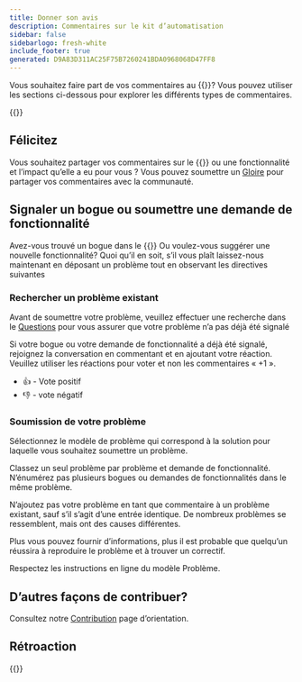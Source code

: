 ```yaml
---
title: Donner son avis
description: Commentaires sur le kit d’automatisation
sidebar: false
sidebarlogo: fresh-white
include_footer: true
generated: D9A83D311AC25F75B7260241BDA0968068D47FF8
---
```


Vous souhaitez faire part de vos commentaires au {{<product-name>}}? Vous pouvez utiliser les sections ci-dessous pour explorer les différents types de commentaires.

{{<toc>}}

## Félicitez

Vous souhaitez partager vos commentaires sur le {{<product-name>}} ou une fonctionnalité et l’impact qu’elle a eu pour vous ? Vous pouvez soumettre un [Gloire](https://github.com/microsoft/powercat-automation-kit/issues/new?assignees=&labels=automation-kit%2Ckudos&template=4-automation-kit-kudos.yml&title=%5BAutomation+Kit+-+Kudos%5D+Your+summary) pour partager vos commentaires avec la communauté.

## Signaler un bogue ou soumettre une demande de fonctionnalité

Avez-vous trouvé un bogue dans le {{<product-name>}} Ou voulez-vous suggérer une nouvelle fonctionnalité? Quoi qu’il en soit, s’il vous plaît laissez-nous maintenant en déposant un problème tout en observant les directives suivantes

### Rechercher un problème existant

Avant de soumettre votre problème, veuillez effectuer une recherche dans le [Questions](https://github.com/microsoft/automation-kit/issues) pour vous assurer que votre problème n’a pas déjà été signalé

Si votre bogue ou votre demande de fonctionnalité a déjà été signalé, rejoignez la conversation en commentant et en ajoutant votre réaction. Veuillez utiliser les réactions pour voter et non les commentaires « +1 ».

- 👍 - Vote positif
- 👎 - vote négatif

### Soumission de votre problème

Sélectionnez le modèle de problème qui correspond à la solution pour laquelle vous souhaitez soumettre un problème.

Classez un seul problème par problème et demande de fonctionnalité. N’énumérez pas plusieurs bogues ou demandes de fonctionnalités dans le même problème.

N’ajoutez pas votre problème en tant que commentaire à un problème existant, sauf s’il s’agit d’une entrée identique. De nombreux problèmes se ressemblent, mais ont des causes différentes.

Plus vous pouvez fournir d’informations, plus il est probable que quelqu’un réussira à reproduire le problème et à trouver un correctif.

Respectez les instructions en ligne du modèle Problème.

## D’autres façons de contribuer?

Consultez notre [Contribution](/fr/contribution) page d’orientation.

## Rétroaction

{{<questions name="/content/fr/contribution/feedback.json" completed="Merci de nous avoir fait part de vos commentaires" shownavigationbuttons="false" locale="fr">}}
